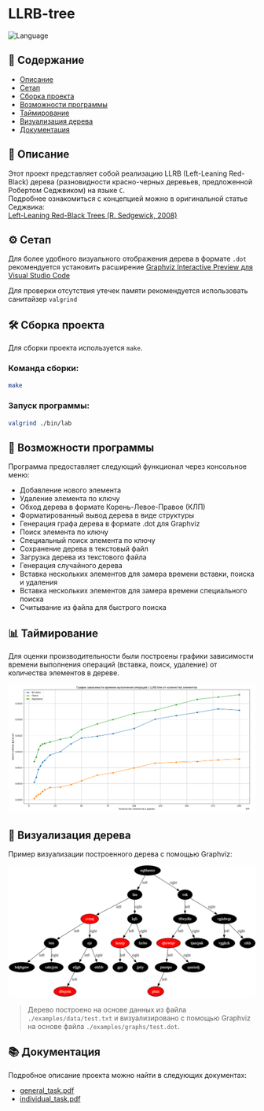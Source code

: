 # LLRB-tree
![Language](https://img.shields.io/badge/language-C-brightgreen)
## 📑 Содержание

- [Описание](#-описание)
- [Сетап](#-сетап)
- [Сборка проекта](#-сборка-проекта)
- [Возможности программы](#-возможности-программы)
- [Таймирование](#-таймирование)
- [Визуализация дерева](#-визуализация-дерева)
- [Документация](#-документация)

## 📖 Описание

Этот проект представляет собой реализацию LLRB (Left-Leaning Red-Black) дерева (разновидности красно-черных деревьев, предложенной Робертом Седжвиком) на языке `C`.  
Подробнее ознакомиться с концепцией можно в оригинальной статье Седжвика:  
[Left-Leaning Red-Black Trees (R. Sedgewick, 2008)](https://sedgewick.io/wp-content/themes/sedgewick/papers/2008LLRB.pdf)

## ⚙️ Сетап

Для более удобного визуального отображения дерева в формате `.dot` рекомендуется установить расширение 
[Graphviz Interactive Preview для Visual Studio Code](https://marketplace.visualstudio.com/items/?itemName=tintinweb.graphviz-interactive-preview)

Для проверки отсутствия утечек памяти рекомендуется использовать санитайзер `valgrind`

## 🛠️ Сборка проекта

Для сборки проекта используется `make`.

### Команда сборки:

```bash
make
```
### Запуск программы:

```bash
valgrind ./bin/lab
```

## 🧩 Возможности программы
Программа предоставляет следующий функционал через консольное меню:
- Добавление нового элемента
- Удаление элемента по ключу
- Обход дерева в формате Корень-Левое-Правое (КЛП)
- Форматированный вывод дерева в виде структуры
- Генерация графа дерева в формате .dot для Graphviz
- Поиск элемента по ключу
- Специальный поиск элемента по ключу
- Сохранение дерева в текстовый файл
- Загрузка дерева из текстового файла
- Генерация случайного дерева
- Вставка нескольких элементов для замера времени вставки, поиска и удаления
- Вставка нескольких элементов для замера времени специального поиска
- Считывание из файла для быстрого поиска

## 📊 Таймирование
Для оценки производительности были построены графики зависимости времени выполнения операций (вставка, поиск, удаление) от количества элементов в дереве.

![График](./examples/graphs/LLRB_timing.png)

## 🌳 Визуализация дерева

Пример визуализации построенного дерева с помощью Graphviz:

![Пример дерева](./examples/graphs/LLRB_example.png)

> Дерево построено на основе данных из файла `./examples/data/test.txt` и визуализировано с помощью Graphviz на основе файла `./examples/graphs/test.dot`.

## 📚 Документация

Подробное описание проекта можно найти в следующих документах:
- [general_task.pdf](./docs/general_task.pdf)
- [individual_task.pdf](./docs/individual_task.pdf)
